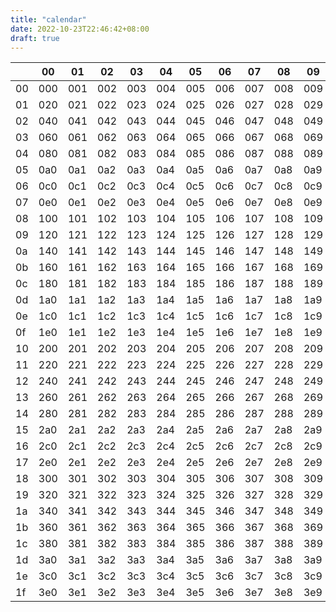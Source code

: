 ```yaml
---
title: "calendar"
date: 2022-10-23T22:46:42+08:00
draft: true
---
```


|    | 00  | 01  | 02  | 03  | 04  | 05  | 06  | 07  | 08  | 09  | 0a  | 0b  | 0c  | 0d  | 0e  | 0f  | 10  | 11  | 12  | 13  | 14  | 15  | 16  | 17  | 18  | 19  | 1a  | 1b  | 1c  | 1d  | 1e  | 1f  |
|----|-----|-----|-----|-----|-----|-----|-----|-----|-----|-----|-----|-----|-----|-----|-----|-----|-----|-----|-----|-----|-----|-----|-----|-----|-----|-----|-----|-----|-----|-----|-----|-----|
| 00 | 000 | 001 | 002 | 003 | 004 | 005 | 006 | 007 | 008 | 009 | 00a | 00b | 00c | 00d | 00e | 00f | 010 | 011 | 012 | 013 | 014 | 015 | 016 | 017 | 018 | 019 | 01a | 01b | 01c | 01d | 01e | 01f |
| 01 | 020 | 021 | 022 | 023 | 024 | 025 | 026 | 027 | 028 | 029 | 02a | 02b | 02c | 02d | 02e | 02f | 030 | 031 | 032 | 033 | 034 | 035 | 036 | 037 | 038 | 039 | 03a | 03b | 03c | 03d | 03e | 03f |
| 02 | 040 | 041 | 042 | 043 | 044 | 045 | 046 | 047 | 048 | 049 | 04a | 04b | 04c | 04d | 04e | 04f | 050 | 051 | 052 | 053 | 054 | 055 | 056 | 057 | 058 | 059 | 05a | 05b | 05c | 05d | 05e | 05f |
| 03 | 060 | 061 | 062 | 063 | 064 | 065 | 066 | 067 | 068 | 069 | 06a | 06b | 06c | 06d | 06e | 06f | 070 | 071 | 072 | 073 | 074 | 075 | 076 | 077 | 078 | 079 | 07a | 07b | 07c | 07d | 07e | 07f |
| 04 | 080 | 081 | 082 | 083 | 084 | 085 | 086 | 087 | 088 | 089 | 08a | 08b | 08c | 08d | 08e | 08f | 090 | 091 | 092 | 093 | 094 | 095 | 096 | 097 | 098 | 099 | 09a | 09b | 09c | 09d | 09e | 09f |
| 05 | 0a0 | 0a1 | 0a2 | 0a3 | 0a4 | 0a5 | 0a6 | 0a7 | 0a8 | 0a9 | 0aa | 0ab | 0ac | 0ad | 0ae | 0af | 0b0 | 0b1 | 0b2 | 0b3 | 0b4 | 0b5 | 0b6 | 0b7 | 0b8 | 0b9 | 0ba | 0bb | 0bc | 0bd | 0be | 0bf |
| 06 | 0c0 | 0c1 | 0c2 | 0c3 | 0c4 | 0c5 | 0c6 | 0c7 | 0c8 | 0c9 | 0ca | 0cb | 0cc | 0cd | 0ce | 0cf | 0d0 | 0d1 | 0d2 | 0d3 | 0d4 | 0d5 | 0d6 | 0d7 | 0d8 | 0d9 | 0da | 0db | 0dc | 0dd | 0de | 0df |
| 07 | 0e0 | 0e1 | 0e2 | 0e3 | 0e4 | 0e5 | 0e6 | 0e7 | 0e8 | 0e9 | 0ea | 0eb | 0ec | 0ed | 0ee | 0ef | 0f0 | 0f1 | 0f2 | 0f3 | 0f4 | 0f5 | 0f6 | 0f7 | 0f8 | 0f9 | 0fa | 0fb | 0fc | 0fd | 0fe | 0ff |
| 08 | 100 | 101 | 102 | 103 | 104 | 105 | 106 | 107 | 108 | 109 | 10a | 10b | 10c | 10d | 10e | 10f | 110 | 111 | 112 | 113 | 114 | 115 | 116 | 117 | 118 | 119 | 11a | 11b | 11c | 11d | 11e | 11f |
| 09 | 120 | 121 | 122 | 123 | 124 | 125 | 126 | 127 | 128 | 129 | 12a | 12b | 12c | 12d | 12e | 12f | 130 | 131 | 132 | 133 | 134 | 135 | 136 | 137 | 138 | 139 | 13a | 13b | 13c | 13d | 13e | 13f |
| 0a | 140 | 141 | 142 | 143 | 144 | 145 | 146 | 147 | 148 | 149 | 14a | 14b | 14c | 14d | 14e | 14f | 150 | 151 | 152 | 153 | 154 | 155 | 156 | 157 | 158 | 159 | 15a | 15b | 15c | 15d | 15e | 15f |
| 0b | 160 | 161 | 162 | 163 | 164 | 165 | 166 | 167 | 168 | 169 | 16a | 16b | 16c | 16d | 16e | 16f | 170 | 171 | 172 | 173 | 174 | 175 | 176 | 177 | 178 | 179 | 17a | 17b | 17c | 17d | 17e | 17f |
| 0c | 180 | 181 | 182 | 183 | 184 | 185 | 186 | 187 | 188 | 189 | 18a | 18b | 18c | 18d | 18e | 18f | 190 | 191 | 192 | 193 | 194 | 195 | 196 | 197 | 198 | 199 | 19a | 19b | 19c | 19d | 19e | 19f |
| 0d | 1a0 | 1a1 | 1a2 | 1a3 | 1a4 | 1a5 | 1a6 | 1a7 | 1a8 | 1a9 | 1aa | 1ab | 1ac | 1ad | 1ae | 1af | 1b0 | 1b1 | 1b2 | 1b3 | 1b4 | 1b5 | 1b6 | 1b7 | 1b8 | 1b9 | 1ba | 1bb | 1bc | 1bd | 1be | 1bf |
| 0e | 1c0 | 1c1 | 1c2 | 1c3 | 1c4 | 1c5 | 1c6 | 1c7 | 1c8 | 1c9 | 1ca | 1cb | 1cc | 1cd | 1ce | 1cf | 1d0 | 1d1 | 1d2 | 1d3 | 1d4 | 1d5 | 1d6 | 1d7 | 1d8 | 1d9 | 1da | 1db | 1dc | 1dd | 1de | 1df |
| 0f | 1e0 | 1e1 | 1e2 | 1e3 | 1e4 | 1e5 | 1e6 | 1e7 | 1e8 | 1e9 | 1ea | 1eb | 1ec | 1ed | 1ee | 1ef | 1f0 | 1f1 | 1f2 | 1f3 | 1f4 | 1f5 | 1f6 | 1f7 | 1f8 | 1f9 | 1fa | 1fb | 1fc | 1fd | 1fe | 1ff |
| 10 | 200 | 201 | 202 | 203 | 204 | 205 | 206 | 207 | 208 | 209 | 20a | 20b | 20c | 20d | 20e | 20f | 210 | 211 | 212 | 213 | 214 | 215 | 216 | 217 | 218 | 219 | 21a | 21b | 21c | 21d | 21e | 21f |
| 11 | 220 | 221 | 222 | 223 | 224 | 225 | 226 | 227 | 228 | 229 | 22a | 22b | 22c | 22d | 22e | 22f | 230 | 231 | 232 | 233 | 234 | 235 | 236 | 237 | 238 | 239 | 23a | 23b | 23c | 23d | 23e | 23f |
| 12 | 240 | 241 | 242 | 243 | 244 | 245 | 246 | 247 | 248 | 249 | 24a | 24b | 24c | 24d | 24e | 24f | 250 | 251 | 252 | 253 | 254 | 255 | 256 | 257 | 258 | 259 | 25a | 25b | 25c | 25d | 25e | 25f |
| 13 | 260 | 261 | 262 | 263 | 264 | 265 | 266 | 267 | 268 | 269 | 26a | 26b | 26c | 26d | 26e | 26f | 270 | 271 | 272 | 273 | 274 | 275 | 276 | 277 | 278 | 279 | 27a | 27b | 27c | 27d | 27e | 27f |
| 14 | 280 | 281 | 282 | 283 | 284 | 285 | 286 | 287 | 288 | 289 | 28a | 28b | 28c | 28d | 28e | 28f | 290 | 291 | 292 | 293 | 294 | 295 | 296 | 297 | 298 | 299 | 29a | 29b | 29c | 29d | 29e | 29f |
| 15 | 2a0 | 2a1 | 2a2 | 2a3 | 2a4 | 2a5 | 2a6 | 2a7 | 2a8 | 2a9 | 2aa | 2ab | 2ac | 2ad | 2ae | 2af | 2b0 | 2b1 | 2b2 | 2b3 | 2b4 | 2b5 | 2b6 | 2b7 | 2b8 | 2b9 | 2ba | 2bb | 2bc | 2bd | 2be | 2bf |
| 16 | 2c0 | 2c1 | 2c2 | 2c3 | 2c4 | 2c5 | 2c6 | 2c7 | 2c8 | 2c9 | 2ca | 2cb | 2cc | 2cd | 2ce | 2cf | 2d0 | 2d1 | 2d2 | 2d3 | 2d4 | 2d5 | 2d6 | 2d7 | 2d8 | 2d9 | 2da | 2db | 2dc | 2dd | 2de | 2df |
| 17 | 2e0 | 2e1 | 2e2 | 2e3 | 2e4 | 2e5 | 2e6 | 2e7 | 2e8 | 2e9 | 2ea | 2eb | 2ec | 2ed | 2ee | 2ef | 2f0 | 2f1 | 2f2 | 2f3 | 2f4 | 2f5 | 2f6 | 2f7 | 2f8 | 2f9 | 2fa | 2fb | 2fc | 2fd | 2fe | 2ff |
| 18 | 300 | 301 | 302 | 303 | 304 | 305 | 306 | 307 | 308 | 309 | 30a | 30b | 30c | 30d | 30e | 30f | 310 | 311 | 312 | 313 | 314 | 315 | 316 | 317 | 318 | 319 | 31a | 31b | 31c | 31d | 31e | 31f |
| 19 | 320 | 321 | 322 | 323 | 324 | 325 | 326 | 327 | 328 | 329 | 32a | 32b | 32c | 32d | 32e | 32f | 330 | 331 | 332 | 333 | 334 | 335 | 336 | 337 | 338 | 339 | 33a | 33b | 33c | 33d | 33e | 33f |
| 1a | 340 | 341 | 342 | 343 | 344 | 345 | 346 | 347 | 348 | 349 | 34a | 34b | 34c | 34d | 34e | 34f | 350 | 351 | 352 | 353 | 354 | 355 | 356 | 357 | 358 | 359 | 35a | 35b | 35c | 35d | 35e | 35f |
| 1b | 360 | 361 | 362 | 363 | 364 | 365 | 366 | 367 | 368 | 369 | 36a | 36b | 36c | 36d | 36e | 36f | 370 | 371 | 372 | 373 | 374 | 375 | 376 | 377 | 378 | 379 | 37a | 37b | 37c | 37d | 37e | 37f |
| 1c | 380 | 381 | 382 | 383 | 384 | 385 | 386 | 387 | 388 | 389 | 38a | 38b | 38c | 38d | 38e | 38f | 390 | 391 | 392 | 393 | 394 | 395 | 396 | 397 | 398 | 399 | 39a | 39b | 39c | 39d | 39e | 39f |
| 1d | 3a0 | 3a1 | 3a2 | 3a3 | 3a4 | 3a5 | 3a6 | 3a7 | 3a8 | 3a9 | 3aa | 3ab | 3ac | 3ad | 3ae | 3af | 3b0 | 3b1 | 3b2 | 3b3 | 3b4 | 3b5 | 3b6 | 3b7 | 3b8 | 3b9 | 3ba | 3bb | 3bc | 3bd | 3be | 3bf |
| 1e | 3c0 | 3c1 | 3c2 | 3c3 | 3c4 | 3c5 | 3c6 | 3c7 | 3c8 | 3c9 | 3ca | 3cb | 3cc | 3cd | 3ce | 3cf | 3d0 | 3d1 | 3d2 | 3d3 | 3d4 | 3d5 | 3d6 | 3d7 | 3d8 | 3d9 | 3da | 3db | 3dc | 3dd | 3de | 3df |
| 1f | 3e0 | 3e1 | 3e2 | 3e3 | 3e4 | 3e5 | 3e6 | 3e7 | 3e8 | 3e9 | 3ea | 3eb | 3ec | 3ed | 3ee | 3ef | 3f0 | 3f1 | 3f2 | 3f3 | 3f4 | 3f5 | 3f6 | 3f7 | 3f8 | 3f9 | 3fa | 3fb | 3fc | 3fd | 3fe | 3ff |
